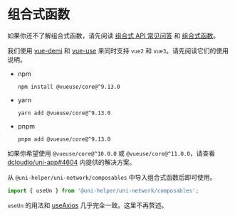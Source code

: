 # 组合式函数

如果你还不了解组合式函数，请先阅读 [组合式 API 常见问答](https://cn.vuejs.org/guide/extras/composition-api-faq.html) 和 [组合式函数](https://cn.vuejs.org/guide/reusability/composables.html)。

我们使用 [vue-demi](https://github.com/vueuse/vue-demi) 和 [vue-use](https://vueuse.org/) 来同时支持 `vue2` 和 `vue3`。请先阅读它们的使用说明。

- npm

  ```shell
  npm install @vueuse/core@^9.13.0
  ```

- yarn

  ```shell
  yarn add @vueuse/core@^9.13.0
  ```

- pnpm

  ```shell
  pnpm add @vueuse/core@^9.13.0
  ```

如果你希望使用 `@vueuse/core@^10.0.0` 或 `@vueuse/core@^11.0.0`，请查看 [dcloudio/uni-app#4604](https://github.com/dcloudio/uni-app/issues/4604) 内提供的解决方案。

从 `@uni-helper/uni-network/composables` 中导入组合式函数后即可使用。

```typescript
import { useUn } from '@uni-helper/uni-network/composables';
```

`useUn` 的用法和 [useAxios](https://vueuse.org/integrations/useaxios/) 几乎完全一致。这里不再赘述。
